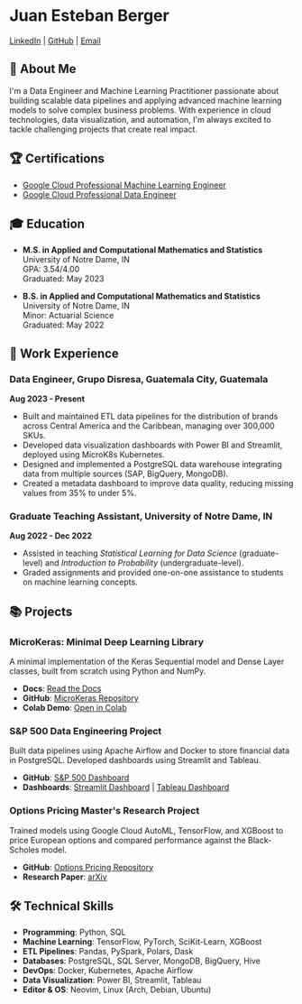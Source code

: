 # Juan Esteban Berger

[LinkedIn](https://linkedin.com/in/juan-berger) | [GitHub](https://github.com/juan-esteban-berger) | [Email](mailto:juanestebanberger@gmail.com)

## 👋 About Me

I'm a Data Engineer and Machine Learning Practitioner passionate about building scalable data pipelines and applying advanced machine learning models to solve complex business problems. With experience in cloud technologies, data visualization, and automation, I'm always excited to tackle challenging projects that create real impact.

## 🏆 Certifications

- [Google Cloud Professional Machine Learning Engineer](https://google.accredible.com/e8115939-9809-4e5d-91b2-377ffb24355f?record_view=true)
- [Google Cloud Professional Data Engineer](https://www.credential.net/cda3d5ea-b2a2-44cf-8ca1-1b5e5512c184#gs.596223)

## 🎓 Education

- **M.S. in Applied and Computational Mathematics and Statistics**  
  University of Notre Dame, IN  
  GPA: 3.54/4.00  
  Graduated: May 2023

- **B.S. in Applied and Computational Mathematics and Statistics**  
  University of Notre Dame, IN  
  Minor: Actuarial Science  
  Graduated: May 2022

## 💼 Work Experience

### Data Engineer, Grupo Disresa, Guatemala City, Guatemala  
**Aug 2023 - Present**  
- Built and maintained ETL data pipelines for the distribution of brands across Central America and the Caribbean, managing over 300,000 SKUs.
- Developed data visualization dashboards with Power BI and Streamlit, deployed using MicroK8s Kubernetes.
- Designed and implemented a PostgreSQL data warehouse integrating data from multiple sources (SAP, BigQuery, MongoDB).
- Created a metadata dashboard to improve data quality, reducing missing values from 35% to under 5%.

### Graduate Teaching Assistant, University of Notre Dame, IN  
**Aug 2022 - Dec 2022**  
- Assisted in teaching *Statistical Learning for Data Science* (graduate-level) and *Introduction to Probability* (undergraduate-level).
- Graded assignments and provided one-on-one assistance to students on machine learning concepts.

## 📚 Projects

### MicroKeras: Minimal Deep Learning Library  
A minimal implementation of the Keras Sequential model and Dense Layer classes, built from scratch using Python and NumPy.  
- **Docs**: [Read the Docs](https://microkeras.readthedocs.io/en/latest)  
- **GitHub**: [MicroKeras Repository](https://github.com/juan-esteban-berger/microkeras)  
- **Colab Demo**: [Open in Colab](https://bit.ly/microkeras)

### S&P 500 Data Engineering Project  
Built data pipelines using Apache Airflow and Docker to store financial data in PostgreSQL. Developed dashboards using Streamlit and Tableau.  
- **GitHub**: [S&P 500 Dashboard](https://github.com/juan-esteban-berger/spx_dashboard)  
- **Dashboards**: [Streamlit Dashboard](https://juanberger.com/spx-streamlit) | [Tableau Dashboard](https://juanberger.com/spx-tableau)

### Options Pricing Master's Research Project  
Trained models using Google Cloud AutoML, TensorFlow, and XGBoost to price European options and compared performance against the Black-Scholes model.  
- **GitHub**: [Options Pricing Repository](https://github.com/juan-esteban-berger/Options_Pricing_AutoML_TensorFlow_XGBoost)  
- **Research Paper**: [arXiv](https://arxiv.org/abs/2307.00476)

## 🛠️ Technical Skills

- **Programming**: Python, SQL
- **Machine Learning**: TensorFlow, PyTorch, SciKit-Learn, XGBoost
- **ETL Pipelines**: Pandas, PySpark, Polars, Dask
- **Databases**: PostgreSQL, SQL Server, MongoDB, BigQuery, Hive
- **DevOps**: Docker, Kubernetes, Apache Airflow
- **Data Visualization**: Power BI, Streamlit, Tableau
- **Editor & OS**: Neovim, Linux (Arch, Debian, Ubuntu)
